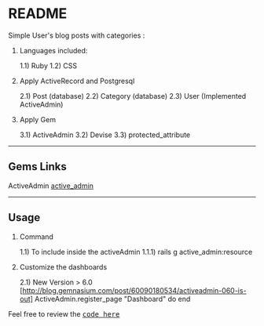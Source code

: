 # README

Simple User's blog posts with categories : 

1) Languages included:

	1.1) Ruby 
	1.2) CSS


2) Apply ActiveRecord and Postgresql 

	2.1) Post (database)
	2.2) Category (database)
	2.3) User (Implemented ActiveAdmin)

3) Apply Gem 

	3.1) ActiveAdmin 
	3.2) Devise
	3.3) protected_attribute


---

## Gems Links 
ActiveAdmin [active_admin](https://github.com/activeadmin/activeadmin)

---

## Usage

1) Command 

	1.1) To include inside the activeAdmin 
		1.1.1) rails g active_admin:resource <Model>

2) Customize the dashboards

	2.1) New Version > 6.0 
[http://blog.gemnasium.com/post/60090180534/activeadmin-060-is-out]
	ActiveAdmin.register_page "Dashboard" do
	end

Feel free to review the <tt>[code here](https://github.com/yclim95/user_category_post_blog)</tt> 
